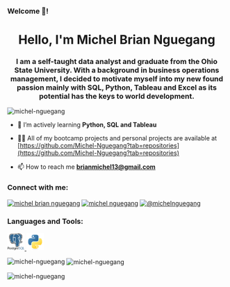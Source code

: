 ### Welcome 👋!

<h1 align="center">Hello, I'm Michel Brian Nguegang</h1>
<h3 align="center">I am a self-taught data analyst and graduate from the Ohio State University. With a background in business operations management, I decided to motivate myself into my new found passion mainly with SQL, Python, Tableau and Excel as its potential has the keys to world development.</h3>

<p align="left"> <img src="https://komarev.com/ghpvc/?username=michel-nguegang&label=Profile%20views&color=0e75b6&style=flat" alt="michel-nguegang" /> </p>

- 🌱 I’m actively learning **Python, SQL and Tableau**

- 👨‍💻 All of my bootcamp projects and personal projects are available at [https://github.com/Michel-Nguegang?tab=repositories](https://github.com/Michel-Nguegang?tab=repositories)

- 📫 How to reach me **brianmichel13@gmail.com**

<h3 align="left">Connect with me:</h3>
<p align="left">
<a href="https://linkedin.com/in/michel brian nguegang" target="blank"><img align="center" src="https://raw.githubusercontent.com/rahuldkjain/github-profile-readme-generator/master/src/images/icons/Social/linked-in-alt.svg" alt="michel brian nguegang" height="30" width="40" /></a>
<a href="https://kaggle.com/michel nguegang" target="blank"><img align="center" src="https://raw.githubusercontent.com/rahuldkjain/github-profile-readme-generator/master/src/images/icons/Social/kaggle.svg" alt="michel nguegang" height="30" width="40" /></a>
<a href="https://medium.com/@michelnguegang" target="blank"><img align="center" src="https://raw.githubusercontent.com/rahuldkjain/github-profile-readme-generator/master/src/images/icons/Social/medium.svg" alt="@michelnguegang" height="30" width="40" /></a>
</p>

<h3 align="left">Languages and Tools:</h3>
<p align="left"> <a href="https://www.postgresql.org" target="_blank" rel="noreferrer"> <img src="https://raw.githubusercontent.com/devicons/devicon/master/icons/postgresql/postgresql-original-wordmark.svg" alt="postgresql" width="40" height="40"/> </a> <a href="https://www.python.org" target="_blank" rel="noreferrer"> <img src="https://raw.githubusercontent.com/devicons/devicon/master/icons/python/python-original.svg" alt="python" width="40" height="40"/> </a> </p>

<p><img align="left" src="https://github-readme-stats.vercel.app/api/top-langs?username=michel-nguegang&show_icons=true&locale=en&layout=compact" alt="michel-nguegang" /></p>

<p>&nbsp;<img align="center" src="https://github-readme-stats.vercel.app/api?username=michel-nguegang&show_icons=true&locale=en" alt="michel-nguegang" /></p>

<p><img align="center" src="https://github-readme-streak-stats.herokuapp.com/?user=michel-nguegang&" alt="michel-nguegang" /></p>
